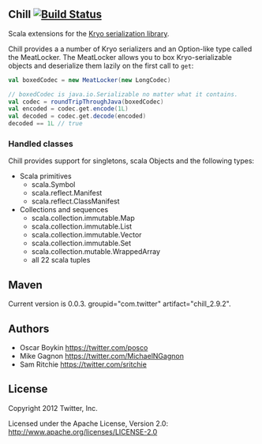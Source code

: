 ## Chill [![Build Status](https://secure.travis-ci.org/twitter/chill.png)](http://travis-ci.org/twitter/chill)

Scala extensions for the [Kryo serialization library](http://code.google.com/p/kryo/).

Chill provides a a number of Kryo serializers and an Option-like type called the MeatLocker. The MeatLocker allows you to box Kryo-serializable objects and deserialize them lazily on the first call to `get`:

```scala
val boxedCodec = new MeatLocker(new LongCodec)

// boxedCodec is java.io.Serializable no matter what it contains.
val codec = roundTripThroughJava(boxedCodec)
val encoded = codec.get.encode(1L)
val decoded = codec.get.decode(encoded)
decoded == 1L // true
```

### Handled classes

Chill provides support for singletons, scala Objects and the following types:

* Scala primitives
  * scala.Symbol
  * scala.reflect.Manifest
  * scala.reflect.ClassManifest
* Collections and sequences
  * scala.collection.immutable.Map
  * scala.collection.immutable.List
  * scala.collection.immutable.Vector
  * scala.collection.immutable.Set
  * scala.collection.mutable.WrappedArray
  * all 22 scala tuples

## Maven

Current version is 0.0.3. groupid="com.twitter" artifact="chill_2.9.2".

## Authors

* Oscar Boykin <https://twitter.com/posco>
* Mike Gagnon <https://twitter.com/MichaelNGagnon>
* Sam Ritchie <https://twitter.com/sritchie>

## License

Copyright 2012 Twitter, Inc.

Licensed under the Apache License, Version 2.0: http://www.apache.org/licenses/LICENSE-2.0
